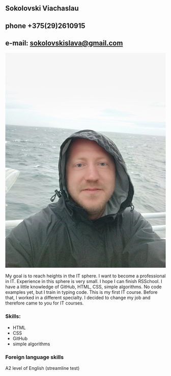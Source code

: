 ## Sokolovski Viachaslau
## phone +375(29)2610915
## e-mail: sokolovskislava@gmail.com
![myPhoto](./img/photo.jpg)
<p>My goal is to reach heights in the IT sphere. I want to become a professional in IT. Experience in this sphere is very small. I hope I can finish RSSchool.
I have a little knowledge of GitHub, HTML, CSS, simple algorithms.
No code examples yet, but I train in typing code.
This is my first IT course. Before that, I worked in a different specialty. I decided to change my job and therefore came to you for IT courses.
</p>

### Skills:
* HTML
* CSS
* GitHub
* simple algorithms

### Foreign language skills
<p>A2 level of English (streamline test)</p>
